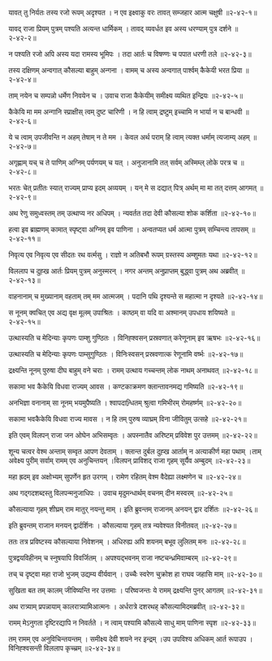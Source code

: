 यावत् तु निर्यतः तस्य रजो रूपम् अदृश्यत ।
न एव इक्ष्वाकु वरः तावत् सम्जहार आत्म चक्षुषी ॥२-४२-१॥

यावद् राजा प्रियम् पुत्रम् पश्यति अत्यन्त धार्मिकम् ।
तावद् व्यवर्धत इव अस्य धरण्याम् पुत्र दर्शने ॥२-४२-२॥

न पश्यति रजो अपि अस्य यदा रामस्य भूमिपः ।
तदा आर्तः च विषण्णः च पपात धरणी तले ॥२-४२-३॥

तस्य दक्षिणम् अन्वगात् कौसल्या बाहुम् अन्गना ।
वामम् च अस्य अन्वगात् पार्श्वम् कैकेयी भरत प्रिया ॥२-४२-४॥

ताम् नयेन च सम्पन्नो धर्मेण निवयेन च ।
उवाच राजा कैकेयीम् समीक्ष्य व्यथित इन्द्रियः ॥२-४२-५॥

कैकेयि मा मम अन्गानि स्प्राक्षीस् त्वम् दुष्ट चारिणी ।
न हि त्वाम् द्रष्टुम् इच्चामि न भार्या न च बान्धवी ॥२-४२-६॥

ये च त्वाम् उपजीवन्ति न अहम् तेषाम् न ते मम ।
केवल अर्थ पराम् हि त्वाम् त्यक्त धर्माम् त्यजाम्य् अहम् ॥२-४२-७॥

अगृह्णाम् यच् च ते पाणिम् अग्निम् पर्यणयम् च यत् ।
अनुजानामि तत् सर्वम् अस्मिम्ल् लोके परत्र च ॥२-४२-८॥

भरतः चेत् प्रतीतः स्यात् राज्यम् प्राप्य इदम् अव्ययम् ।
यन् मे स दद्यात् पित्र् अर्थम् मा मा तत् दत्तम् आगमत् ॥२-४२-९॥

अथ रेणु समुध्वस्तम् तम् उत्थाप्य नर अधिपम् ।
न्यवर्तत तदा देवी कौसल्या शोक कर्शिता ॥२-४२-१०॥

हत्वा इव ब्राह्मणम् कामात् स्पृष्ट्वा अग्निम् इव पाणिना ।
अन्वतप्यत धर्म आत्मा पुत्रम् सम्चिन्त्य तापसम् ॥२-४२-११॥

निवृत्य एव निवृत्य एव सीदतः रथ वर्त्मसु ।
राज्ञो न अतिबभौ रूपम् ग्रस्तस्य अम्शुमतः यथा ॥२-४२-१२॥

विललाप च दुह्ख आर्तः प्रियम् पुत्रम् अनुस्मरन् ।
नगर अन्तम् अनुप्राप्तम् बुद्ध्वा पुत्रम् अथ अब्रवीत् ॥२-४२-१३॥

वाहनानाम् च मुख्यानाम् वहताम् तम् मम आत्मजम् ।
पदानि पथि दृश्यन्ते स महात्मा न दृश्यते ॥२-४२-१४॥

स नूनम् क्वचित् एव अद्य वृक्ष मूलम् उपाश्रितः ।
काष्ठम् वा यदि वा अश्मानम् उपधाय शयिष्यते ॥२-४२-१५॥

उत्थास्यति च मेदिन्याः कृपणः पाम्शु गुण्ठितः ।
विनिह्श्वसन् प्रस्रवणात् करेणूनाम् इव ऋषभः ॥२-४२-१६॥

उत्थास्यति च मेदिन्याः कृपणः पाम्सुगुण्ठितः ।
विनिःस्वसन् प्रस्रवणात्क रेणूनामि वर्ष्भः ॥२-४२-१७॥

द्रक्ष्यन्ति नूनम् पुरुषा दीघ बाहुम् वने चराः ।
रामम् उत्थाय गच्चन्तम् लोक नाथम् अनाथवत् ॥२-४२-१८॥

सकामा भव कैकेयि विधवा राज्यम् आवस ।
कण्टकाक्रमण क्लान्तावनमद्य गमिष्यति ॥२-४२-१९॥

अनभिज्ञा वनानाम् सा नूनम् भयमुपैष्यति ।
श्वापदान्र्धितम् श्रुत्वा गमिभीरम् रोमहर्ष्णम् ॥२-४२-२०॥

सकामा भवकैकेयि विधवा राज्य मावस ।
न हि तम् पुरुष व्याघ्रम् विना जीवितुम् उत्सहे ॥२-४२-२१॥

इति एवम् विलपन् राजा जन ओघेन अभिसम्वृतः ।
अपस्नातैव अरिष्टम् प्रविवेश पुर उत्तमम् ॥२-४२-२२॥

शून्य चत्वर वेश्म अन्ताम् सम्वृत आपण देवताम् ।
क्लान्त दुर्बल दुह्ख आर्ताम् न अत्याकीर्ण महा पथाम् ।ताम् अवेक्ष्य पुरीम् सर्वाम् रामम् एव अनुचिन्तयन् ।विलपन् प्राविशद् राजा गृहम् सूर्यैव अम्बुदम् ॥२-४२-२३॥

महा ह्रदम् इव अक्षोभ्यम् सुपर्णेन हृत उरगम् ।
रामेण रहितम् वेश्म वैदेह्या लक्ष्मणेन च ॥२-४२-२४॥

अथ गद्गदशब्दस्तु विलपन्मनुजाधिपः ।
उवाच मृदुमन्धार्थम् वचनम् दीन मस्वरम् ॥२-४२-२५॥

कौसल्याया गृहम् शीघ्रम् राम मातुर् नयन्तु माम् ।
इति ब्रुवन्तम् राजानम् अनयन् द्वार दर्शितः ॥२-४२-२६॥

इति ब्रुवन्तम् राजान मनयन् द्वार्दर्शिनः ।
कौसल्याया गृहम् तत्र न्यवेश्यत विनीतवत् ॥२-४२-२७॥

ततः तत्र प्रविष्टस्य कौसल्याया निवेशनम् ।
अधिरुह्य अपि शयनम् बभूव लुलितम् मनः ॥२-४२-२८॥

पुत्रद्वयविहीनम् च स्नुषयापि विवर्जितम् ।
अपश्यद्भवनम् राजा नष्टचन्ध्रमिवाम्बरम् ॥२-४२-२९॥

तच् च दृष्ट्वा महा राजो भुजम् उद्यम्य वीर्यवान् ।
उच्चैः स्वरेण चुक्रोश हा राघव जहासि माम् ॥२-४२-३०॥

सुखिता बत तम् कालम् जीविष्यन्ति नर उत्तमाः ।
परिष्वजन्तः ये रामम् द्रक्ष्यन्ति पुनर् आगतम् ॥२-४२-३१॥

अथ रात्र्याम् प्रपन्नायाम् कालरात्र्यामिआत्मनः ।
अर्धरात्रे दशरथह् कौसल्यामिदमब्रवीत् ॥२-४२-३२॥

रामम् मेऽनुगता दृष्टिरद्यापि न निवर्तते ।
न त्वाम् पश्यामि कौसल्ये साधु माम् पाणिना स्पृश ॥२-४२-३३॥

तम् रामम् एव अनुविचिन्तयन्तम् ।
समीक्ष्य देवी शयने नर इन्द्रम् ।उप उपविश्य अधिकम् आर्त रूपाउप ।विनिह्श्वसन्ती विललाप कृच्च्रम् ॥२-४२-३४॥

